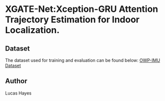 # XGATE-Net:Xception-GRU Attention Trajectory Estimation for Indoor Localization.

## Dataset
The dataset used for training and evaluation can be found below: 
[OWP-IMU Dataset](https://github.com/DRAMCO/OWP-IMU-Dataset)

## Author
Lucas Hayes

